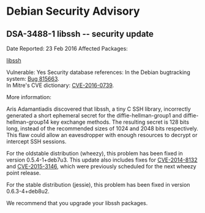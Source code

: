 
Debian Security Advisory
========================


DSA-3488-1 libssh -- security update
------------------------------------



Date Reported:
23 Feb 2016
Affected Packages:

[libssh](https://packages.debian.org/src:libssh)

Vulnerable:
Yes
Security database references:
In the Debian bugtracking system: [Bug 815663](https://bugs.debian.org/cgi-bin/bugreport.cgi?bug=815663).  
In Mitre's CVE dictionary: [CVE-2016-0739](https://security-tracker.debian.org/tracker/CVE-2016-0739).  

More information:

Aris Adamantiadis discovered that libssh, a tiny C SSH library,
incorrectly generated a short ephemeral secret for the
diffie-hellman-group1 and diffie-hellman-group14 key exchange methods.
The resulting secret is 128 bits long, instead of the recommended sizes
of 1024 and 2048 bits respectively. This flaw could allow an
eavesdropper with enough resources to decrypt or intercept SSH sessions.


For the oldstable distribution (wheezy), this problem has been fixed in
version 0.5.4-1+deb7u3. This update also includes fixes for
[CVE-2014-8132](https://security-tracker.debian.org/tracker/CVE-2014-8132)
and [CVE-2015-3146](https://security-tracker.debian.org/tracker/CVE-2015-3146),
which were previously scheduled for the next wheezy point release.


For the stable distribution (jessie), this problem has been fixed in
version 0.6.3-4+deb8u2.


We recommend that you upgrade your libssh packages.





